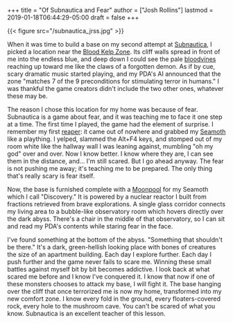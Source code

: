 +++
title = "Of Subnautica and Fear"
author = ["Josh Rollins"]
lastmod = 2019-01-18T06:44:29-05:00
draft = false
+++

{{< figure src="/subnautica_jrss.jpg" >}}

<!--more-->

When it was time to build a base on my second attempt at [Subnautica](https://en.wikipedia.org/wiki/Subnautica), I picked a location near the [Blood Kelp Zone](http://subnautica.wikia.com/wiki/Blood%5FKelp%5FZone). Its cliff walls spread in front of me into the endless blue, and deep down I could see the pale [bloodvines](http://subnautica.wikia.com/wiki/Bloodvine) reaching up toward me like the claws of a forgotten demon. As if by cue, scary dramatic music started playing, and my PDA's AI announced that the zone "matches 7 of the 9 preconditions for stimulating terror in humans." I was thankful the game creators didn't include the two other ones, whatever these may be.

The reason I chose this location for my home was because of fear. Subnautica is a game about fear, and it was teaching me to face it one step at a time. The first time I played, the game had the element of surprise. I remember my first [reaper](http://subnautica.wikia.com/wiki/Reaper%5FLeviathan): it came out of nowhere and grabbed my [Seamoth](http://subnautica.wikia.com/wiki/Seamoth) like a plaything. I  yelped, slammed the Alt+F4 keys, and stomped out of my room white like the hallway wall I was leaning against, mumbling "oh my god" over and over. Now I know better. I know where they are, I can see them in the distance, and... I'm still scared. But I go ahead anyway. The fear is not pushing me away; it's teaching me to be prepared. The only thing that's really scary is fear itself.

Now, the base is furnished complete with a [Moonpool](http://subnautica.wikia.com/wiki/Moonpool) for my Seamoth which I call "Discovery." It is powered by a nuclear reactor I built from fractions retrieved from brave explorations. A single glass corridor connects my living area to a bubble-like observatory room which hovers directly over the dark abyss. There's a chair in the middle of that observatory, so I can sit and read my PDA's contents while staring fear in the face.

I've found something at the bottom of the abyss. "Something that shouldn't be there." It's a dark, green-hellish looking place with bones of creatures the size of an apartment building. Each day I explore further. Each day I push further and the game never fails to scare me. Winning these small battles against myself bit by bit becomes addictive. I look back at what scared me before and I know I've conquered it. I know that now if one of these monsters chooses to attack my base, I will fight it. The base hanging over the cliff that once terrorized me is now my home, transformed into my new comfort zone. I know every fold in the ground, every floaters-covered rock, every hole to the mushroom cave. You can't be scared of what you know. Subnautica is an excellent teacher of this lesson.